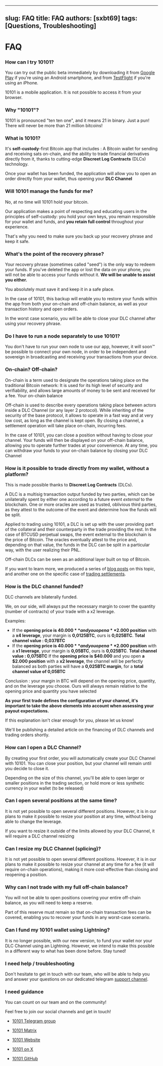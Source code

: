 
---
slug: FAQ
title: FAQ
authors: [sxbt69]
tags: [Questions, Troubleshooting]
---

# FAQ

### How can I try 10101?

You can try out the public beta immediately by downloading it from [Google Play](https://play.google.com/store/apps/details?id=finance.get10101.app) if you're using an Android smartphone, and from [TestFlight](https://testflight.apple.com/join/WhwnPUh8) if you're using an iPhone.

10101 is a mobile application. It is not possible to access it from your browser.

### Why "10101"?

10101 is pronounced "ten ten one", and it means 21 in binary. Just a pun!
There will never be more than 21 million bitcoins!

### What is 10101?

It's **self-custody**-first Bitcoin app that includes :
A Bitcoin wallet for sending and receiving sats on-chain, and the ability to trade financial derivatives directly from it, thanks to cutting-edge **Discreet Log Contracts** (DLCs) technology.

Once your wallet has been funded, the application will allow you to open an order directly from your wallet, thus opening your **DLC Channel**

### Will 10101 manage the funds for me?

No, at no time will 10101 hold your bitcoin.

Our application makes a point of respecting and educating users in the principles of self-custody: you hold your own keys, you remain responsible for your wallet and funds, and **you retain full control** throughout your experience.

That's why you need to make sure you back up your recovery phrase and keep it safe.

### What's the point of the recovery phrase?

Your recovery phrase (sometimes called "seed") is the only way to redeem your funds. If you've deleted the app or lost the data on your phone, you will not be able to access your funds without it. **We will be unable to assist you either.**

You absolutely must save it and keep it in a safe place.

In the case of 10101, this backup will enable you to restore your funds within the app from both your on-chain and off-chain balance, as well as your transaction history and open orders.

In the worst case scenario, you will be able to close your DLC channel after using your recovery phrase.

### Do I have to run a node separately to use 10101?

You don't have to run your own node to use our app, however, it will soon™️ be possible to connect your own node, in order to be independent and sovereign in broadcasting and receiving your transactions from your device.

### On-chain? Off-chain?

On-chain is a term used to designate the operations taking place on the traditional Bitcoin network: It is used for its high level of security and verifiability, and allows large amounts of money to be sent and received for a fee. Your on-chain balance 

Off-chain is used to describe every operations taking place between actors inside a DLC Channel (or any layer 2 protocol). While inheriting of the security of the base protocol, it allows to operate in a fast way and at very low cost, as long as the channel is kept open. By closing a channel, a settlement operation will take place on-chain, incurring fees.

In the case of 10101, you can close a position without having to close your channel. Your funds will then be displayed on your off-chain balance, allowing you to operate further trades at your convenience. At any time, you can withdraw your funds to your on-chain balance by closing your DLC Channel 

### How is it possible to trade directly from my wallet, without a platform?

This is made possible thanks to **Discreet Log Contracts** (DLCs).

A DLC is a multisig transaction output funded by two parties, which can be unilaterally spent by either one according to a future event _external_ to the blockchain. One or more oracles are used as trusted, oblivious third parties, as they attest to the outcome of the event and determine how the funds will be split.

Applied to trading using 10101, a DLC is set up with the user providing part of the collateral and their counterparty in the trade providing the rest. In the case of BTCUSD perpetual swaps, the event external to the blockchain is the price of Bitcoin. The oracles eventually attest to the price and, depending on that value, the funds in the DLC can be split in a particular way, with the user realizing their PNL.

Off-chain DLCs can be seen as an additional layer built on top of Bitcoin.

If you want to learn more, we produced a series of [blog posts](https://10101.finance/blog/dlc-to-lightning-part-1) on this topic, and another one on the specific case of [trading settlements](https://10101.finance/blog/trade-settlement).

### How is the DLC channel funded?
DLC channels are bilaterally funded.

We, on our side, will always put the necessary margin to cover the quantity (number of contracts) of your trade with a x2 leverage.

Examples:
- If the **opening price is $40.000** and you open a **$2.000 position** with a **x4 leverage**, your margin is **0,0125BTC**, ours is **0,025BTC**. 
**Total channel value : 0,037BTC**
- If the **opening price is $40.000** and you open a **$2.000 position** with a **x1 leverage**, your margin is **0,05BTC**, ours is **0,025BTC**. 
**Total channel value : 0,075BTC**
If the **opening price is $40.000** and you open **a $2.000 position** with a **x2 leverage**, the channel will be perfectly balanced as both parties will have a **0,025BTC margin**, for a **total channel value of 0,05BTC**

Conclusion : your margin in BTC will depend on the opening price, quantity, and on the leverage you choose. Ours will always remain relative to the opening price and quantity you have selected

**As your first trade defines the configuration of your channel, it's important to take the above elements into account when assessing your payout expectations.**
 

If this explanation isn't clear enough for you, please let us know!

We'll be publishing a detailed article on the financing of DLC channels and trading orders shortly.

### How can I open a DLC Channel?

By creating your first order, you will automatically create your DLC Channel with 10101.
You can close your position, but your channel will remain until you decide to close it.

Depending on the size of this channel, you'll be able to open larger or smaller positions in the trading section, or hold more or less synthetic currency in your wallet (to be released)

### Can I open several positions at the same time?

It is not yet possible to open several different positions.
However, it is in our plans to make it possible to resize your position at any time, without being able to change the leverage.

If you want to resize it outside of the limits allowed by your DLC Channel, it will require a DLC channel resizing

### Can I resize my DLC Channel (splicing)?
It is not yet possible to open several different positions.
However, it is in our plans to make it possible to resize your channel at any time for a fee (it will require on-chain operations), making it more cost-effective than closing and reopening a position.

### Why can I not trade with my full off-chain balance?

You will not be able to open positions covering your entire off-chain balance, as you will need to keep a reserve.

Part of this reserve must remain so that on-chain transaction fees can be covered, enabling you to recover your funds in any worst-case scenario.

### Can I fund my 10101 wallet using Lightning?

It is no longer possible, with our new version, to fund your wallet nor your DLC Channel using an Lightning.
However, we intend to make this possible in a different way to what has been done before. Stay tuned!

### I need help / troubleshooting

Don't hesitate to get in touch with our team, who will be able to help you and answer your questions on our dedicated telegram [support channel](https://t.me/get10101/1189).

### I need guidance

You can count on our team and on the community!

Feel free to join our social channels and get in touch!

- [10101 Telegram group](https://t.me/get10101/)
- [10101 Matrix](https://matrix.to/#/#tentenone:matrix.org)

- [10101 Website](https://10101.finance/)
- [10101 on X](https://x.com/get10101)
- [10101 GitHub](https://github.com/get10101/10101/)
